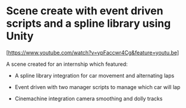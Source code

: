 # Scene create with event driven scripts and a spline library using Unity

[https://www.youtube.com/watch?v=ypFaccwr4Cg&feature=youtu.be]

 A scene created for an internship which featured:

* A spline library integration for car movement and alternating laps

* Event driven with two manager scripts to manage which car will lap 

* Cinemachine integration camera smoothing and dolly tracks

